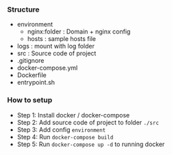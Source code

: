 ### Structure

- environment
    - nginx:folder : Domain + nginx config 
    - hosts : sample hosts file
- logs : mount with log folder
- src : Source code of project
- .gitignore
- docker-compose.yml
- Dockerfile
- entrypoint.sh


### How to setup 

- Step 1: Install docker / docker-compose
- Step 2: Add source code of project to folder `./src`
- Step 3: Add config `environment` 
- Step 4: Run `docker-compose build`
- Step 5: Run `docker-compose up -d` to running docker
